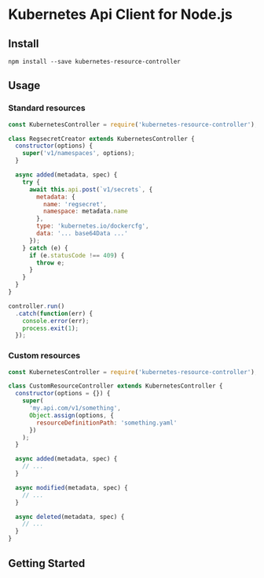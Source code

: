 # Kubernetes Api Client for Node.js

## Install

```
npm install --save kubernetes-resource-controller
```

## Usage

### Standard resources

``` js
const KubernetesController = require('kubernetes-resource-controller');

class RegsecretCreator extends KubernetesController {
  constructor(options) {
    super('v1/namespaces', options);
  }

  async added(metadata, spec) {
    try {
      await this.api.post(`v1/secrets`, {
        metadata: {
          name: 'regsecret',
          namespace: metadata.name
        },
        type: 'kubernetes.io/dockercfg',
        data: '... base64Data ...'
      });
    } catch (e) {
      if (e.statusCode !== 409) {
        throw e;
      }
    }
  }
}

controller.run()
  .catch(function(err) {
    console.error(err);
    process.exit(1);
  });
```

### Custom resources

``` js
const KubernetesController = require('kubernetes-resource-controller');

class CustomResourceController extends KubernetesController {
  constructor(options = {}) {
    super(
      'my.api.com/v1/something',
      Object.assign(options, {
        resourceDefinitionPath: 'something.yaml'
      })
    );
  }

  async added(metadata, spec) {
    // ...
  }

  async modified(metadata, spec) {
    // ...
  }

  async deleted(metadata, spec) {
    // ...
  }
}
```
<!-- toc -->
<!-- tocstop -->

## Getting Started

<!--START docs -->
<!--END docs -->
